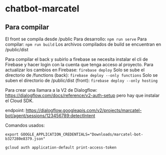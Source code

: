# chatbot-marcatel
## Para compilar
El front se compila desde /public
Para desarrollo:
`npm run serve`
Para compilar:
`npm run build`
Los archivos compilados de build se encuentran en /public/dist

Para compilar el back y subirlo a firebase se necesita instalar el cli de Firebase 
y hacer login con la cuenta que tenga acceso al proyecto.
Para actualizar los cambios en Firebase: 
`firebase deploy`
Solo se sube el directorio de /functions (back):
`firebase deploy --only functions`
Solo se suben el directorio de /public/dist (front):
`firebase deploy --only hosting`



Para crear una llamara a la V2 de Dialogflow:
https://dialogflow.com/docs/reference/v2-auth-setup
pero hay que instalar el Cloud SDK.


endpoint:
https://dialogflow.googleapis.com/v2/projects/marcatel-bot/agent/sessions/123456789:detectIntent

Comandos usados:

`export GOOGLE_APPLICATION_CREDENTIALS="Downloads/marcatel-bot-b327280e8379.json"`

`gcloud auth application-default print-access-token`
